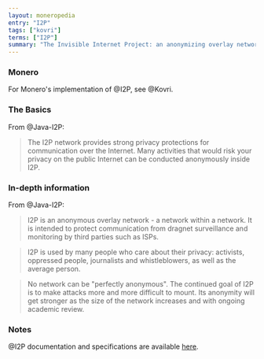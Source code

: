 ```yaml
---
layout: moneropedia
entry: "I2P"
tags: ["kovri"]
terms: ["I2P"]
summary: "The Invisible Internet Project: an anonymizing overlay network"
---
```


### Monero

For Monero's implementation of @I2P, see @Kovri.

### The Basics

From @Java-I2P:

>The I2P network provides strong privacy protections for communication over the Internet. Many activities that would risk your privacy on the public Internet can be conducted anonymously inside I2P.

### In-depth information

From @Java-I2P:

>I2P is an anonymous overlay network - a network within a network. It is intended to protect communication from dragnet surveillance and monitoring by third parties such as ISPs.

>I2P is used by many people who care about their privacy: activists, oppressed people, journalists and whistleblowers, as well as the average person.

>No network can be "perfectly anonymous". The continued goal of I2P is to make attacks more and more difficult to mount. Its anonymity will get stronger as the size of the network increases and with ongoing academic review.

### Notes

@I2P documentation and specifications are available [here](https://geti2p.net/docs/).
